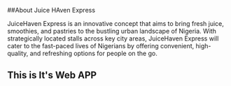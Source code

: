 ##About Juice HAven Express

JuiceHaven Express is an innovative concept that aims to bring fresh juice, smoothies, and pastries to the bustling urban landscape of Nigeria. With strategically located stalls across key city areas, JuiceHaven Express will cater to the fast-paced lives of Nigerians by offering convenient, high-quality, and refreshing options for people on the go.

## This is It's Web APP
